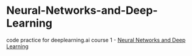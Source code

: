 # Neural-Networks-and-Deep-Learning
code practice for deeplearning.ai course 1 - [Neural Networks and Deep Learning](https://www.coursera.org/learn/neural-networks-deep-learning/home/welcome)
